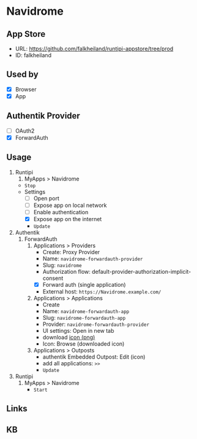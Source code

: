 # Navidrome

## App Store

- URL: https://github.com/falkheiland/runtipi-appstore/tree/prod
- ID: falkheiland

## Used by

- [x] Browser
- [x] App

## Authentik Provider

- [ ] OAuth2
- [x] ForwardAuth

## Usage

1. Runtipi
    1. MyApps > Navidrome
    - `Stop`
    - Settings
      - [ ] Open port
      - [ ] Expose app on local network
      - [ ] Enable authentication
      - [x] Expose app on the internet
      - `Update`
2. Authentik
    1. ForwardAuth
        1. Applications > Providers
            - Create: Proxy Provider
            - Name: `navidrome-forwardauth-provider`
            - Slug: `navidrome`
            - Authorization flow: default-provider-authorization-implicit-consent
            - [x] Forward auth (single application)
            - External host: `https://Navidrome.example.com/`
        2. Applications > Applications
            - Create
            - Name: `navidrome-forwardauth-app`
            - Slug: `navidrome-forwardauth-app`
            - Provider: `navidrome-forwardauth-provider`
            - UI settings: Open in new tab
            - download [icon (png)](https://selfh.st/icons/)
            - Icon: Browse (downloaded icon)
        3. Applications > Outposts
            - authentik Embedded Outpost: Edit (icon)
            - add all applications: `>>`
            - `Update`
3. Runtipi
    1. MyApps > Navidrome
        - `Start`

## Links

## KB
